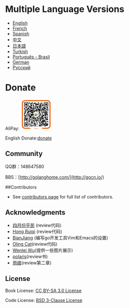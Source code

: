 # Multiple Language Versions

* [English](en/preface.md)
* [French](fr/preface.md)
* [Spanish](es/preface.md)
* [中文](zh/preface.md)
* [日本語](ja/preface.md)
* [Turkish](tr/preface.md)
* [Português - Brasil](pt-br/preface.md)
* [German](de/preface.md)
* [Русский](ru/preface.md)

# Donate

AliPay: <img src="zh/images/alipay.png" alt="alipay" width="100" height="100">

English Donate:[donate](http://beego.me/donate)

## Community
QQ群：148647580

BBS：[http://golanghome.com/](http://gocn.io/)

##Contributors

- See [contributors page](https://github.com/astaxie/build-web-application-with-golang/graphs/contributors) for full list of contributors.

## Acknowledgments

 - [四月份平民](https://plus.google.com/110445767383269817959) (review代码)
 - [Hong Ruiqi](https://github.com/hongruiqi) (review代码)
 - [BianJiang](https://github.com/border) (编写go开发工具Vim和Emacs的设置)
 - [Oling Cat](https://github.com/OlingCat)(review代码)
 - [Wenlei Wu](mailto:spadesacn@gmail.com)(提供一些图片展示)
 - [polaris](https://github.com/polaris1119)(review书)
 - [雨痕](https://github.com/qyuhen)(review第二章)

## License
Book License: [CC BY-SA 3.0 License](http://creativecommons.org/licenses/by-sa/3.0/)

Code License: [BSD 3-Clause License](<https://github.com/astaxie/build-web-application-with-golang/blob/master/LICENSE.md>)


